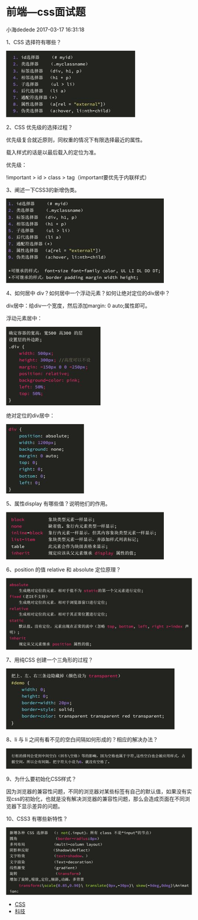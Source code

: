 
# 前端—css面试题

小海dedede 2017-03-17 16:31:18

1、CSS 选择符有哪些？

![191f0001d4fe202a29e1.png](./res/191f0001d4fe202a29e1.png)

2、CSS 优先级的选择过程？

优先级复合就近原则，同权重的情况下有限选择最近的属性。

载入样式的话是以最后载入的定位为准。

优先级：

!important > id > class > tag（important要优先于内联样式）

3、阐述一下CSS3的新增伪类。

![191f0001d6e9b63b2b25.png](./res/191f0001d6e9b63b2b25.png)

4、如何居中 div？如何居中一个浮动元素？如何让绝对定位的div居中？

div居中：给div一个宽度，然后添加margin: 0 auto;属性即可。

浮动元素居中：

![19190001edad07f39b6e.png](./res/19190001edad07f39b6e.png)

绝对定位的div居中：

![191f0001e5f6b8e7ec92.png](./res/191f0001e5f6b8e7ec92.png)

5、属性display 有哪些值？说明他们的作用。

![19190001efa19a3a4d0a.png](./res/19190001efa19a3a4d0a.png)

6、position 的值 relative 和 absolute 定位原理？

![19210001cbfbc8c17b56.png](./res/19210001cbfbc8c17b56.png)

7、用纯CSS 创建一个三角形的过程？

![191e0001f8be740419ee.png](./res/191e0001f8be740419ee.png)

8、li 与 li 之间有看不见的空白间隔如何形成的？相应的解决办法？

![191f0001e9e0273378ad.png](./res/191f0001e9e0273378ad.png)

9、为什么要初始化CSS样式？

因为浏览器的兼容性问题，不同的浏览器对某些标签有自己的默认值，如果没有实现css的初始化，也就是没有解决浏览器的兼容性问题，那么会造成页面在不同浏览器下显示差异的问题。

10、CSS3 有哪些新特性？

![19210001d1e69085b570.png](./res/19210001d1e69085b570.png)

- [CSS](https://www.toutiao.com/search/?keyword=CSS)
- [科技](https://www.toutiao.com/search/?keyword=%E7%A7%91%E6%8A%80)
